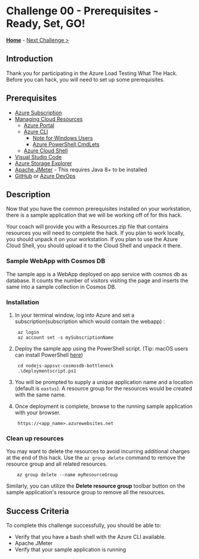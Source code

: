 # Challenge 00 - Prerequisites - Ready, Set, GO!

**[Home](../README.md)** - [Next Challenge >](./Challenge-01.md)


## Introduction

Thank you for participating in the Azure Load Testing What The Hack. Before you can hack, you will need to set up some prerequisites.

## Prerequisites

- [Azure Subscription](../../000-HowToHack/WTH-Common-Prerequisites.md#azure-subscription)
- [Managing Cloud Resources](../../000-HowToHack/WTH-Common-Prerequisites.md#managing-cloud-resources)
  - [Azure Portal](../../000-HowToHack/WTH-Common-Prerequisites.md#azure-portal)
  - [Azure CLI](../../000-HowToHack/WTH-Common-Prerequisites.md#azure-cli)
    - [Note for Windows Users](../../000-HowToHack/WTH-Common-Prerequisites.md#note-for-windows-users)
    - [Azure PowerShell CmdLets](../../000-HowToHack/WTH-Common-Prerequisites.md#azure-powershell-cmdlets)
  - [Azure Cloud Shell](../../000-HowToHack/WTH-Common-Prerequisites.md#azure-cloud-shell)
- [Visual Studio Code](../../000-HowToHack/WTH-Common-Prerequisites.md#visual-studio-code)
- [Azure Storage Explorer](../../000-HowToHack/WTH-Common-Prerequisites.md#azure-storage-explorer)
- [Apache JMeter](https://jmeter.apache.org/usermanual/get-started.html) - This requires Java 8+ to be installed
- [GitHub](https://github.com/) or [Azure DevOps](https://azure.microsoft.com/en-us/services/devops/?nav=min)

## Description

Now that you have the common prerequisites installed on your workstation, there is a sample application that we will be working off of for this hack.

Your coach will provide you with a Resources.zip file that contains resources you will need to complete the hack. If you plan to work locally, you should unpack it on your workstation. If you plan to use the Azure Cloud Shell, you should upload it to the Cloud Shell and unpack it there.

### Sample WebApp with Cosmos DB 
 
 The sample app is a WebApp deployed on app service with cosmos db as database. It counts the number of visitors visiting the page and inserts the same into a sample collection in Cosmos DB.

### Installation

1. In your terminal window, log into Azure and set a subscription(subscription which would contain the webapp) :

        az login
        az account set -s mySubscriptionName

1. Deploy the sample app using the PowerShell script. (Tip: macOS users can install PowerShell [here](https://docs.microsoft.com/en-us/powershell/scripting/install/installing-powershell-core-on-macos?view=powershell-7.1))

        cd nodejs-appsvc-cosmosdb-bottleneck
        .\deploymentscript.ps1

1. You will be prompted to supply a unique application name and a location (default is `eastus`). A resource group for the resources would be created with the same name.
1. Once deployment is complete, browse to the running sample application with your browser.

        https://<app_name>.azurewebsites.net

### **Clean up resources**       

You may want to delete the resources to avoid incurring additional charges at the end of this hack. Use the `az group delete` command to remove the resource group and all related resources.

        az group delete --name myResourceGroup

Similarly, you can utilize the **Delete resource group** toolbar button on the sample application's resource group to remove all the resources.

## Success Criteria

To complete this challenge successfully, you should be able to:

- Verify that you have a bash shell with the Azure CLI available.
- Apache JMeter
- Verify that your sample application is running

